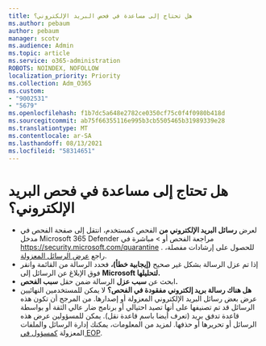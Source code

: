 ```yaml
---
title: هل تحتاج إلى مساعدة في فحص البريد الإلكتروني؟
ms.author: pebaum
author: pebaum
manager: scotv
ms.audience: Admin
ms.topic: article
ms.service: o365-administration
ROBOTS: NOINDEX, NOFOLLOW
localization_priority: Priority
ms.collection: Adm_O365
ms.custom:
- "9002531"
- "5679"
ms.openlocfilehash: f1b7dc5a648e2782ce0350cf75c0f4f0980b418d
ms.sourcegitcommit: ab75f66355116e995b3cb5505465b31989339e28
ms.translationtype: MT
ms.contentlocale: ar-SA
ms.lasthandoff: 08/13/2021
ms.locfileid: "58314651"
---
```

# <a name="need-help-with-email-quarantine"></a>هل تحتاج إلى مساعدة في فحص البريد الإلكتروني؟

- لعرض **رسائل البريد الإلكتروني من** الفحص كمستخدم، انتقل  إلى صفحة الفحص في مدخل  Microsoft 365 Defender مراجعة الفحص أو \>  مباشرة في <https://security.microsoft.com/quarantine> . للحصول على إرشادات مفصلة، راجع [عرض الرسائل المعزولة](https://docs.microsoft.com/microsoft-365/security/office-365-security/find-and-release-quarantined-messages-as-a-user#view-your-quarantined-messages).
- إذا تم عزل الرسالة بشكل غير صحيح **(إيجابية خطأ)،** فحدد الرسالة من القائمة وانقر فوق الإبلاغ عن الرسائل إلى **Microsoft لتحليلها.**
- ابحث عن **سبب عزل** الرسالة ضمن حقل **سبب الفحص.**
- **هل هناك رسالة بريد إلكتروني مفقودة في الفحص؟** لا يمكن للمستخدمين النهائيين عرض بعض رسائل البريد الإلكتروني المعزولة أو إصدارها. من المرجح أن تكون هذه الرسائل قد تم تصنيفها على أنها تصيد احتيالي أو برنامج ضار عالي الثقة أو بواسطة قاعدة تدفق بريد (تعرف أيضا باسم قاعدة نقل). يمكن للمسؤولين عرض هذه الرسائل أو تحريرها أو حذفها. لمزيد من المعلومات، يمكنك إدارة الرسائل والملفات المعزولة [كمسؤول في EOP](https://docs.microsoft.com/microsoft-365/security/office-365-security/manage-quarantined-messages-and-files).
